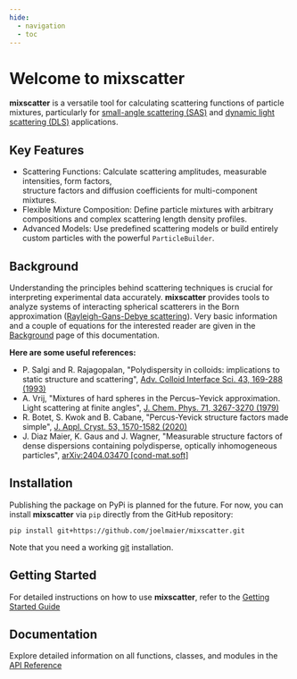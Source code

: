 ```yaml
---
hide:
  - navigation
  - toc
---
```

# Welcome to mixscatter

**mixscatter** is a versatile tool for calculating scattering 
functions of particle mixtures, particularly for [small-angle scattering (SAS)](
https://en.wikipedia.org/wiki/Small-angle_scattering)
and [dynamic light scattering (DLS)](
https://en.wikipedia.org/wiki/Dynamic_light_scattering) applications.

## Key Features
* Scattering Functions: Calculate scattering amplitudes, measurable intensities, form factors,  
  structure factors and diffusion coefficients for multi-component mixtures.
* Flexible Mixture Composition: Define particle mixtures with arbitrary compositions and complex 
  scattering length density profiles.
* Advanced Models: Use predefined scattering models or build entirely custom particles with the 
  powerful `ParticleBuilder`.

## Background
Understanding the principles behind scattering techniques is crucial for interpreting experimental 
data accurately. **mixscatter** provides tools to analyze systems of interacting spherical 
scatterers in the Born approximation
([Rayleigh-Gans-Debye scattering](https://en.wikipedia.org/wiki/Rayleigh-Gans_approximation)).
Very basic information and a couple of equations for the interested reader are given in the 
[Background](background.md) page of this documentation.

**Here are some useful references:**

  - P. Salgi and R. Rajagopalan, "Polydispersity in colloids: implications to static structure and
   scattering", [Adv. Colloid Interface Sci. 43, 169-288 (1993)](
   https://doi.org/10.1016/0001-8686(93)80017-6)
  - A. Vrij, "Mixtures of hard spheres in the Percus–Yevick approximation. Light scattering at
    finite angles",  [J. Chem. Phys. 71, 3267-3270 (1979)](https://doi.org/10.1063/1.438756)
  - R. Botet, S. Kwok and B. Cabane, "Percus-Yevick structure factors made simple",
    [J. Appl. Cryst. 53, 1570-1582 (2020)](https://doi.org/10.1107/S1600576720014041)
  - J. Diaz Maier, K. Gaus and J. Wagner, "Measurable structure factors of dense dispersions
    containing polydisperse, optically inhomogeneous particles",
    [arXiv:2404.03470 [cond-mat.soft]](https://doi.org/10.48550/arXiv.2404.03470)

## Installation

Publishing the package on PyPi is planned for the future. For now, you can install **mixscatter**
via `pip` directly from the GitHub repository:

```shell
pip install git+https://github.com/joelmaier/mixscatter.git
```

Note that you need a working [git](https://www.git-scm.com/) installation.

## Getting Started

For detailed instructions on how to use **mixscatter**, refer to the 
[Getting Started Guide](getting_started/getting-started.md)

## Documentation
Explore detailed information on all functions, classes, and modules in the 
[API Reference](api/core_api.md)
